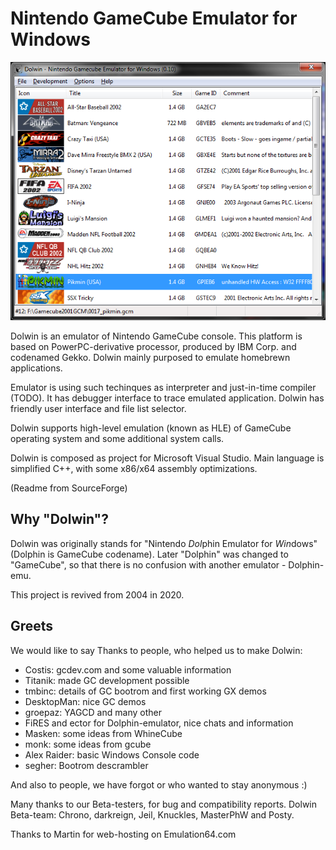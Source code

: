 # Nintendo GameCube Emulator for Windows

![PNG](/whc4e0b53d99e258.png)

Dolwin is an emulator of Nintendo GameCube console.
This platform is based on PowerPC-derivative processor, produced by IBM Corp. and codenamed Gekko.
Dolwin mainly purposed to emulate homebrewn applications.

Emulator is using such techinques as interpreter and just-in-time compiler (TODO).
It has debugger interface to trace emulated application. Dolwin has friendly user interface and file list selector.

Dolwin supports high-level emulation (known as HLE) of GameCube operating system and some additional system calls.

Dolwin is composed as project for Microsoft Visual Studio. Main language is simplified C++, with some x86/x64 assembly optimizations.

(Readme from SourceForge)

## Why "Dolwin"?

Dolwin was originally stands for "Nintendo *Dol*phin Emulator for *Win*dows" (Dolphin is GameCube codename).
Later "Dolphin" was changed to "GameCube", so that there is no confusion with another emulator - Dolphin-emu.

This project is revived from 2004 in 2020.

## Greets

We would like to say Thanks to people, who helped us to make Dolwin:
- Costis: gcdev.com and some valuable information
- Titanik: made GC development possible
- tmbinc: details of GC bootrom and first working GX demos
- DesktopMan: nice GC demos
- groepaz: YAGCD and many other
- FiRES and ector for Dolphin-emulator, nice chats and information
- Masken: some ideas from WhineCube
- monk: some ideas from gcube
- Alex Raider: basic Windows Console code
- segher: Bootrom descrambler

And also to people, we have forgot or who wanted to stay anonymous :)

Many thanks to our Beta-testers, for bug and compatibility reports.
Dolwin Beta-team: Chrono, darkreign, Jeil, Knuckles, MasterPhW and Posty.

Thanks to Martin for web-hosting on Emulation64.com
